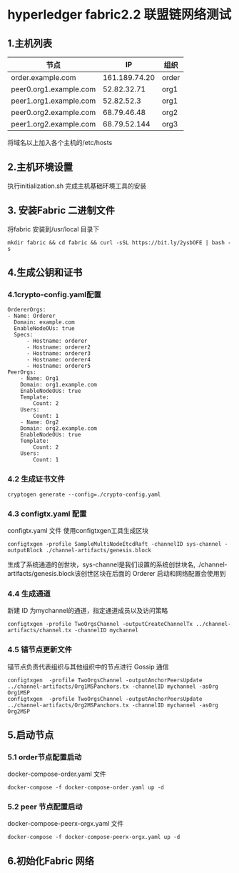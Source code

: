# hyperledger fabric2.2 联盟链网络测试
## 1.主机列表
 |节点|IP|组织|
 |---|---|---|
 |order.example.com|161.189.74.20|order|
 |peer0.org1.example.com|52.82.32.71|org1|
 |peer1.org1.example.com|52.82.52.3|org1|
 |peer0.org2.example.com|68.79.46.48|org2|
 |peer1.org2.example.com|68.79.52.144|org3|
将域名以上加入各个主机的/etc/hosts
## 2.主机环境设置
执行initialization.sh 完成主机基础环境工具的安装
## 3. 安装Fabric 二进制文件
将fabric 安装到/usr/local 目录下  

    mkdir fabric && cd fabric && curl -sSL https://bit.ly/2ysbOFE | bash -s
## 4.生成公钥和证书
### 4.1crypto-config.yaml配置

    OrdererOrgs:
    - Name: Orderer
      Domain: example.com
      EnableNodeOUs: true
      Specs:
          - Hostname: orderer
          - Hostname: orderer2
          - Hostname: orderer3
          - Hostname: orderer4
          - Hostname: orderer5
    PeerOrgs:
        - Name: Org1
        Domain: org1.example.com
        EnableNodeOUs: true
        Template:
            Count: 2
        Users:
            Count: 1
        - Name: Org2
        Domain: org2.example.com
        EnableNodeOUs: true
        Template:
            Count: 2
        Users:
            Count: 1
### 4.2 生成证书文件

    cryptogen generate --config=./crypto-config.yaml
### 4.3 configtx.yaml 配置

configtx.yaml 文件
使用configtxgen工具生成区块

    configtxgen -profile SampleMultiNodeEtcdRaft -channelID sys-channel -outputBlock ./channel-artifacts/genesis.block
生成了系统通道的创世块，sys-channel是我们设置的系统创世块名,
./channel-artifacts/genesis.block该创世区块在后面的 Orderer 启动和网络配置会使用到
### 4.4 生成通道
新建 ID 为mychannel的通道，指定通道成员以及访问策略

    configtxgen -profile TwoOrgsChannel -outputCreateChannelTx ../channel-artifacts/channel.tx -channelID mychannel
### 4.5 锚节点更新文件
锚节点负责代表组织与其他组织中的节点进行 Gossip 通信

    configtxgen  -profile TwoOrgsChannel -outputAnchorPeersUpdate ../channel-artifacts/Org1MSPanchors.tx -channelID mychannel -asOrg Org1MSP
    configtxgen  -profile TwoOrgsChannel -outputAnchorPeersUpdate ../channel-artifacts/Org2MSPanchors.tx -channelID mychannel -asOrg Org2MSP
## 5.启动节点
### 5.1 order节点配置启动
docker-compose-order.yaml 文件

    docker-compose -f docker-compose-order.yaml up -d
### 5.2 peer 节点配置启动
docker-compose-peerx-orgx.yaml 文件

    docker-compose -f docker-compose-peerx-orgx.yaml up -d
## 6.初始化Fabric 网络

